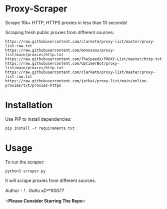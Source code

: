 # Proxy-Scraper

Scrape 10k+ HTTP, HTTPS proxies in less than 10 seconds!

Scraping fresh public proxies from different sources:

```
https://raw.githubusercontent.com/clarketm/proxy-list/master/proxy-list-raw.txt
https://raw.githubusercontent.com/monosans/proxy-list/main/proxies/http.txt
https://raw.githubusercontent.com/TheSpeedX/PROXY-List/master/http.txt
https://raw.githubusercontent.com/UptimerBot/proxy-list/main/proxies/http.txt
https://raw.githubusercontent.com/clarketm/proxy-list/master/proxy-list-raw.txt
https://raw.githubusercontent.com/jetkai/proxy-list/main/online-proxies/txt/proxies-https
```

# Installation
Use PiP to install dependencies:
```
pip install -r requirements.txt
```

# Usage
To run the scraper:
```
python3 scraper.py
```
It will scrape proxies from different sources.

Author - *! . GoKu xDᵂˣ#0077*

⭐**Please Consider Starring The Repo**⭐

